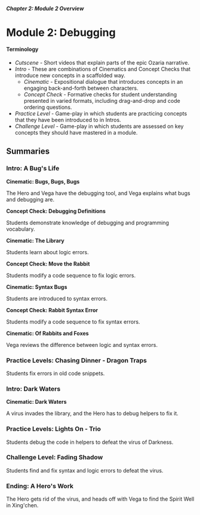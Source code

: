 ##### Chapter 2: Module 2 Overview
# Module 2: Debugging

#### **Terminology**

- _Cutscene_ - Short videos that explain parts of the epic Ozaria narrative.
- _Intro_ - These are combinations of Cinematics and Concept Checks that introduce new concepts in a scaffolded way. 
    - _Cinematic_ - Expositional dialogue that introduces concepts in an engaging back-and-forth between characters.
    - _Concept Check_ - Formative checks for student understanding presented in varied formats, including drag-and-drop and code ordering questions.
- _Practice Level_ - Game-play in which students are practicing concepts that they have been introduced to in Intros.
- _Challenge Level_ - Game-play in which students are assessed on key concepts they should have mastered in a module.

## Summaries

### Intro: A Bug&#39;s Life

**Cinematic: Bugs, Bugs, Bugs**

The Hero and Vega have the debugging tool, and Vega explains what bugs and debugging are.

**Concept Check: Debugging Definitions**

Students demonstrate knowledge of debugging and programming vocabulary.

**Cinematic: The Library**

Students learn about logic errors.

**Concept Check: Move the Rabbit**

Students modify a code sequence to fix logic errors.

**Cinematic: Syntax Bugs**

Students are introduced to syntax errors.

**Concept Check: Rabbit Syntax Error**

Students modify a code sequence to fix syntax errors.

**Cinematic: Of Rabbits and Foxes**

Vega reviews the difference between logic and syntax errors.

### Practice Levels: Chasing Dinner - Dragon Traps

Students fix errors in old code snippets.

### Intro: Dark Waters

**Cinematic: Dark Waters**

A virus invades the library, and the Hero has to debug helpers to fix it.

### Practice Levels: Lights On - Trio

Students debug the code in helpers to defeat the virus of Darkness.

### Challenge Level: Fading Shadow

Students find and fix syntax and logic errors to defeat the virus.

### Ending: A Hero&#39;s Work

The Hero gets rid of the virus, and heads off with Vega to find the Spirit Well in Xing&#39;chen.

